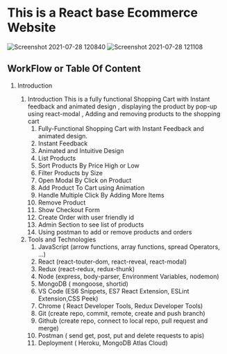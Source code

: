 # This is a React base Ecommerce Website
![Screenshot 2021-07-28 120840](https://user-images.githubusercontent.com/49061068/127276231-af6eec5a-825e-4147-ae4d-ea4c093008c1.png)
![Screenshot 2021-07-28 121108](https://user-images.githubusercontent.com/49061068/127276286-93c6d81b-2d85-40e3-a80e-9c997e36ff4d.png)


## WorkFlow or Table Of Content

1. Introduction

   1. Introduction
      This is a fully functional Shopping Cart with Instant feedback and animated design , displaying the product by pop-up using react-modal , Adding and removing products to the       shopping cart  
      1. Fully-Functional Shopping Cart with Instant Feedback and animated design. 
      2. Instant Feedback
      3. Animated and Intuitive Design
      4. List Products
      5. Sort Products By Price High or Low
      6. Filter Products by Size
      7. Open Modal By Click on Product
      8. Add Product To Cart using Animation
      9. Handle Multiple Click By Adding More Items
      10. Remove Product
      11. Show Checkout Form
      12. Create Order with user friendly id
      13. Admin Section to see list of products
      14. Using postman to add or remove products and orders
   2. Tools and Technologies
      1. JavaScript (arrow functions, array functions, spread Operators, ...)
      2. React (react-touter-dom, react-reveal, react-modal)
      3. Redux (react-redux, redux-thunk)
      4. Node (express, body-parser, Environment Variables, nodemon)
      5. MongoDB ( mongoose, shortid)
      6. VS Code (ES6 Snippets, ES7 React Extension, ESLint Extension,CSS Peek)
      7. Chrome ( React Developer Tools, Redux Developer Tools)
      8. Git (create repo, commit, remote, create and push branch)
      9. Github (create repo, connect to local repo, pull request and merge)
      10. Postman ( send get, post, put and delete requests to apis)
      11. Deployment ( Heroku, MongoDB Atlas Cloud)
   
